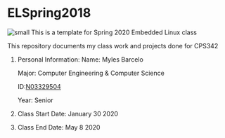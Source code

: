 # ELSpring2018
![small](https://www.newpaltz.edu/media/identity/logos/newpaltzlogo.jpg)
This is a template for Spring 2020 Embedded Linux class

This repository documents my class work and projects done for CPS342

1. Personal Information:
        Name: Myles Barcelo
      
      Major: Computer Engineering & Computer Science     
       
      ID:[N03329504](https://github.com/mylesbar)
     
     Year: Senior

2. Class Start Date: January 30 2020

3. Class End Date: May 8 2020


